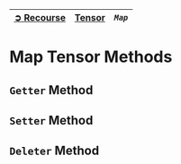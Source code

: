 | [➲ Recourse](../../../README.md) | [Tensor](../index.md) | *`Map`* |
| :-- | :-- | :-- |

# Map Tensor Methods
## `Getter` Method

## `Setter` Method

## `Deleter` Method


